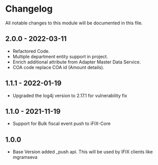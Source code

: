 # Changelog
All notable changes to this module will be documented in this file.

## 2.0.0 - 2022-03-11
- Refactored Code.
- Multiple department entity support in project.
- Enrich additional attribute from Adapter Master Data Service.
- COA code replace COA id (Amount details).

## 1.1.1 - 2022-01-19
- Upgraded the log4j version to 2.17.1 for vulnerability fix

## 1.1.0 - 2021-11-19
- Support for Bulk fiscal event push to iFIX-Core

## 1.0.0
- Base Version
  added _push api. This will be used by IFIX clients like mgramseva
